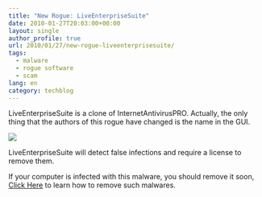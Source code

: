 ```yaml
---
title: "New Rogue: LiveEnterpriseSuite"
date: 2010-01-27T20:03:00+00:00
layout: single
author_profile: true
url: 2010/01/27/new-rogue-liveenterprisesuite/
tags:
  - malware
  - rogue software
  - scam
lang: en
category: techblog
---
```

LiveEnterpriseSuite is a clone of InternetAntivirusPRO. Actually, the only thing that the authors of this rogue have changed is the name in the GUI.

<div>
  <a href="http://2.bp.blogspot.com/_vaUVXcmC3OI/S2CUZ6EkMSI/AAAAAAAAAw4/ElJfQCw_DU4/s1600-h/liveenterprisesuite.jpg" imageanchor="1"><img border="0" src="http://2.bp.blogspot.com/_vaUVXcmC3OI/S2CUZ6EkMSI/AAAAAAAAAw4/ElJfQCw_DU4/s640/liveenterprisesuite.jpg" /></a>
</div>

LiveEnterpriseSuite will detect false infections and require a license to remove them.

If your computer is infected with this malware, you should remove it soon, [Click Here](http://sites.google.com/site/boelectronic/computer/security/virus-removing) to learn how to remove such malwares.